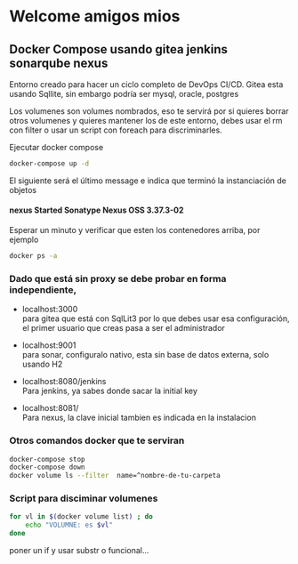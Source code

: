 # Welcome amigos mios
## Docker Compose usando gitea jenkins sonarqube nexus

Entorno creado para hacer un ciclo completo de DevOps CI/CD.
Gitea esta usando Sqllite, sin embargo podría ser  mysql, oracle, postgres

Los volumenes son volumes nombrados, eso te servirá por si quieres borrar otros volumenes y quieres mantener los de este entorno, debes usar el rm con filter o usar un script con foreach para discriminarles.

Ejecutar docker compose
```sh
docker-compose up -d
```
El siguiente será el último message e indica que terminó la instanciación de objetos 

#### nexus            Started Sonatype Nexus OSS 3.37.3-02





Esperar un minuto y verificar que esten los contenedores arriba, por ejemplo 
```sh
docker ps -a 
```
### Dado que está sin proxy se debe probar en forma independiente, 

- localhost:3000  
para gitea que está con SqlLit3 por lo que debes usar esa configuración, el primer usuario que creas pasa a ser el administrador

- localhost:9001  
para sonar, configuralo nativo, esta sin base de datos externa, solo usando H2

- localhost:8080/jenkins     
Para jenkins, ya sabes donde sacar la initial key

- localhost:8081/     
Para nexus, la clave inicial tambien es indicada en la instalacion



### Otros comandos docker que te serviran 
```sh
docker-compose stop 
docker-compose down
docker volume ls --filter  name=^nombre-de-tu-carpeta
```
### Script para disciminar volumenes  
```sh
for vl in $(docker volume list) ; do
    echo "VOLUMNE: es $vl"
done
```
poner un if y usar substr  o funcional...
